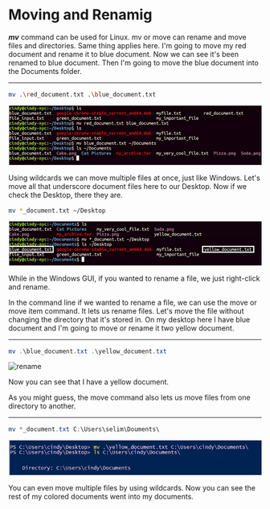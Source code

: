 # Moving and Renamig

***mv*** command can be used for Linux. mv or move can rename and move files and directories. Same thing applies here. I'm going to move my red document and rename it to blue document. Now we can see it's been renamed to blue document. Then I'm going to move the blue document into the Documents folder. 

---
```bash
mv .\red_document.txt .\blue_document.txt
```
![linuxmv](images/linuxmv.png)

 Using wildcards we can move multiple files at once, just like Windows. Let's move all that underscore document files here to our Desktop. Now if we check the Desktop, there they are.
```bash
mv *_document.txt ~/Desktop
```
![linwild](images/linwild.png)



While in the Windows GUI, if you wanted to rename a file, we just right-click and rename. 

In the command line if we wanted to rename a file, we can use the move or move item command. It lets us rename files. Let's move the file without changing the directory that it's stored in. On my desktop here I have blue document and I'm going to move or rename it two yellow document. 

---
```PowerShell
mv .\blue_document.txt .\yellow_document.txt
```
![rename](images/coprenamey_w.png)

Now you can see that I have a yellow document. 

As you might guess, the move command also lets us move files from one directory to another. 

---
```PowerShell
mv *_document.txt C:\Users\selim\Douments\
```
![movedoc](images/movedoc.png)

You can even move multiple files by using wildcards. Now you can see the rest of my colored documents went into my documents.

